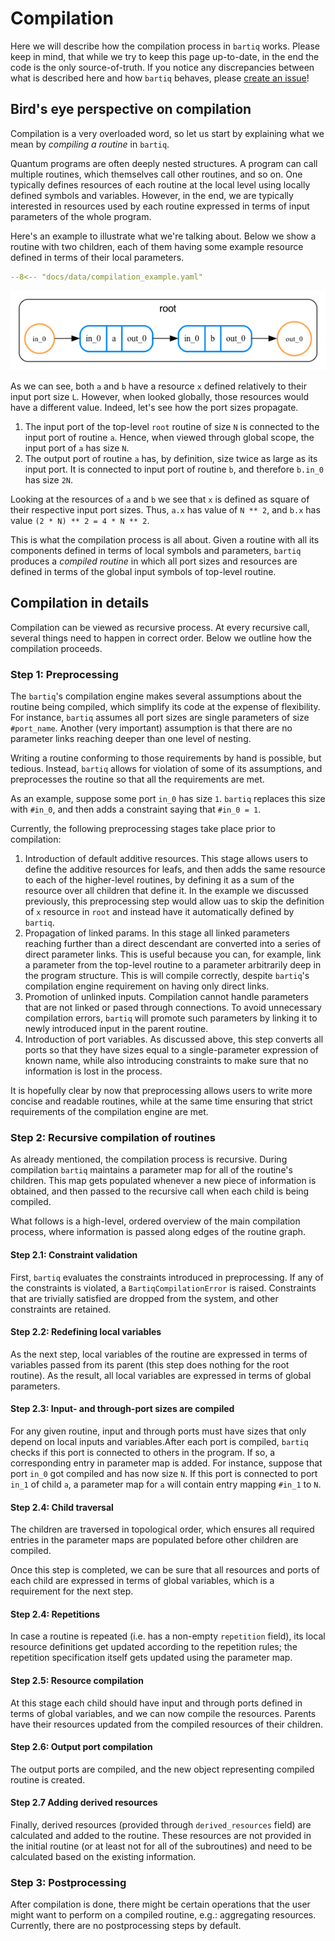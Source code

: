 # Compilation

Here we will describe how the compilation process in `bartiq` works.
Please keep in mind, that while we try to keep this page up-to-date, in the end the code is the only source-of-truth. If you notice any discrepancies between what is described here and how `bartiq` behaves, please [create an issue](https://github.com/PsiQ/bartiq/issues)!

## Bird's eye perspective on compilation

Compilation is a very overloaded word, so let us start by explaining what we mean by *compiling a routine* in `bartiq`.

Quantum programs are often deeply nested structures. A program can call multiple routines, which themselves call other routines, and so on. One typically defines resources of each routine at the local level using locally defined symbols and variables. However, in the end, we are typically interested in resources used by each routine expressed in terms of input parameters of the whole program.

Here's an example to illustrate what we're talking about. Below we show a routine with
two children, each of them having some example resource defined in terms of their local parameters.


```yaml
--8<-- "docs/data/compilation_example.yaml"
```

![example routine](../images/compilation_example.png)


As we can see, both `a` and `b` have a resource `x` defined relatively to their input port size `L`. However, when
looked globally, those resources would have a different value. Indeed, let's see how the port sizes propagate.

1. The input port of the top-level `root` routine of size `N` is connected to the input port of routine `a`. Hence,
   when viewed through global scope, the input port of `a` has size `N`.
2. The output port of routine `a` has, by definition, size twice as large as its input port. It is connected to input port
   of routine `b`, and therefore `b.in_0` has size `2N`.

Looking at the resources of `a` and `b` we see that `x` is defined as square of their respective input port sizes. Thus,
`a.x` has value of `N ** 2`, and `b.x` has value `(2 * N) ** 2 = 4 * N ** 2`.

This is what the compilation process is all about. Given a routine with all its components defined in terms of local symbols
and parameters, `bartiq` produces a *compiled routine* in which all port sizes and resources are defined in terms
of the global input symbols of top-level routine.


## Compilation in details

Compilation can be viewed as recursive process. At every recursive call, several things need to happen in correct order.
Below we outline how the compilation proceeds.

### Step 1: Preprocessing

The `bartiq`'s compilation engine makes several assumptions about the routine being compiled, which simplify its code
at the expense of flexibility. For instance, `bartiq` assumes all port sizes are single parameters of size `#port_name`.
Another (very important) assumption is that there are no parameter links reaching deeper than one level of nesting.

Writing a routine conforming to those requirements by hand is possible, but tedious. Instead, `bartiq` allows for
violation of some of its assumptions, and preprocesses the routine so that all the requirements are met.

As an example, suppose some port `in_0` has size `1`. `bartiq` replaces this size with `#in_0`, and then adds a
constraint saying that `#in_0 = 1`.


Currently, the  following preprocessing stages take place prior to compilation:

1. Introduction of default additive resources. This stage allows users to define the additive resources for leafs,
   and then adds the same resource to each of the higher-level routines, by defining it as a sum of the resource over all children that define it.
   In the example we discussed previously, this preprocessing step would allow uas to skip the definition of
   `x` resource in `root` and instead have it automatically defined by `bartiq`.
2. Propagation of linked params. In this stage all linked parameters reaching further than a direct
   descendant are converted into a series of direct parameter links. This is useful because you can, for example,
   link a parameter from the top-level routine to a parameter arbitrarily deep in the program structure. This is will compile correctly, despite `bartiq`'s compilation engine requirement on having only direct links.
3. Promotion of unlinked inputs. Compilation cannot handle parameters that are not linked or pased through
   connections. To avoid unnecessary compilation errors, `bartiq` will promote such parameters by linking it to newly introduced input in the parent routine.
4. Introduction of port variables. As discussed above, this step converts all ports so that they have sizes
   equal to a single-parameter expression of known name, while also introducing constraints to make sure
   that no information is lost in the process.

It is hopefully clear by now that preprocessing allows users to write more concise and readable routines, while at the same time
ensuring that strict requirements of the compilation engine are met.

### Step 2: Recursive compilation of routines

As already mentioned, the compilation process is recursive. During compilation `bartiq`
maintains a parameter map for all of the routine's children. This map gets populated whenever a new piece of
information is obtained, and then passed to the recursive call when each child is being compiled.

What follows is a high-level, ordered overview of the main compilation process, where information is passed along edges of the routine graph.

#### Step 2.1: Constraint validation

First, `bartiq` evaluates the constraints introduced in preprocessing. If any
of the constraints is violated, a `BartiqCompilationError` is raised. Constraints that are trivially satisfied
are dropped from the system, and other constraints are retained.

#### Step 2.2: Redefining local variables

As the next step, local variables of the routine are expressed in terms of variables passed from its parent (this
step does nothing for the root routine). As the result, all local variables are expressed in terms of global
parameters.

#### Step 2.3: Input- and through-port sizes are compiled

For any given routine, input and through ports must have sizes that only depend on local inputs and variables.After each port is compiled, `bartiq` checks if this port is connected to others in the program. If so, a
corresponding entry in parameter map is added. For instance, suppose that port `in_0` got compiled and has now
size `N`. If this port is connected to port `in_1` of child `a`, a parameter map for `a` will contain entry
mapping `#in_1` to `N`.


#### Step 2.4: Child traversal

The children are traversed in topological order, which ensures all required entries in the parameter maps are
populated before other children are compiled.

Once this step is completed, we can be sure that all resources and ports of each child are expressed in terms
of global variables, which is a requirement for the next step.

#### Step 2.4: Repetitions

In case a routine is repeated (i.e. has a non-empty `repetition` field), its local resource definitions get updated according 
to the repetition rules; the repetition specification itself gets updated using the parameter map.

#### Step 2.5: Resource compilation

At this stage each child should have input and through ports defined in terms of global variables, and we can now compile the resources. Parents have their resources updated from the compiled resources of their children.

#### Step 2.6: Output port compilation

The output ports are compiled, and the new object representing compiled routine is created.

#### Step 2.7 Adding derived resources

Finally, derived resources (provided through `derived_resources` field) are calculated and added to the routine. These resources are not provided in the initial routine (or at least not for all of the subroutines) and need to be calculated based on the existing information.

### Step 3: Postprocessing

After compilation is done, there might be certain operations that the user might want to perform on a compiled routine, e.g.: aggregating resources.
Currently, there are no postprocessing steps by default.